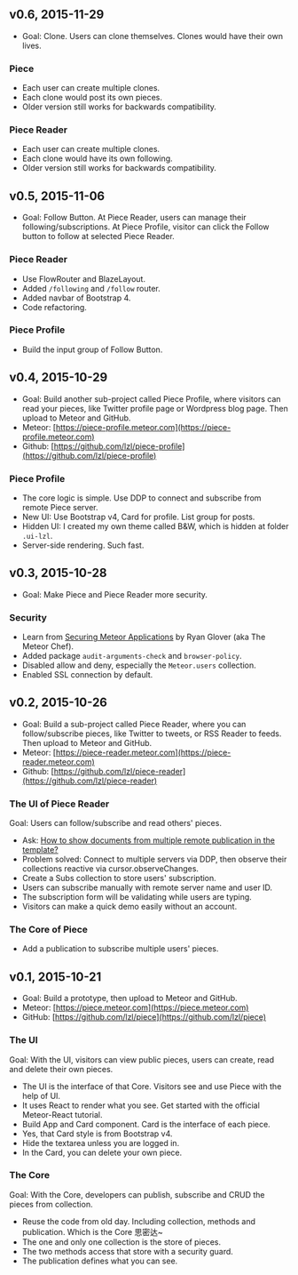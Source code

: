 ## v0.6, 2015-11-29

- Goal: Clone. Users can clone themselves. Clones would have their own lives.

### Piece

- Each user can create multiple clones.
- Each clone would post its own pieces.
- Older version still works for backwards compatibility.

### Piece Reader

- Each user can create multiple clones.
- Each clone would have its own following.
- Older version still works for backwards compatibility.

## v0.5, 2015-11-06

- Goal: Follow Button. At Piece Reader, users can manage their following/subscriptions. At Piece Profile, visitor can click the Follow button to follow at selected Piece Reader.

### Piece Reader

- Use FlowRouter and BlazeLayout.
- Added `/following` and `/follow` router.
- Added navbar of Bootstrap 4.
- Code refactoring.

### Piece Profile

- Build the input group of Follow Button.

## v0.4, 2015-10-29

- Goal: Build another sub-project called Piece Profile, where visitors can read your pieces, like Twitter profile page or Wordpress blog page. Then upload to Meteor and GitHub.
- Meteor: [https://piece-profile.meteor.com](https://piece-profile.meteor.com)
- Github: [https://github.com/lzl/piece-profile](https://github.com/lzl/piece-profile)

### Piece Profile

- The core logic is simple. Use DDP to connect and subscribe from remote Piece server.
- New UI: Use Bootstrap v4, Card for profile. List group for posts.
- Hidden UI: I created my own theme called B&W, which is hidden at folder `.ui-lzl`.
- Server-side rendering. Such fast.

## v0.3, 2015-10-28

- Goal: Make Piece and Piece Reader more security.

### Security

- Learn from [Securing Meteor Applications](https://themeteorchef.com/blog/securing-meteor-applications/) by Ryan Glover (aka The Meteor Chef).
- Added package `audit-arguments-check` and `browser-policy`.
- Disabled allow and deny, especially the `Meteor.users` collection.
- Enabled SSL connection by default.

## v0.2, 2015-10-26

- Goal: Build a sub-project called Piece Reader, where you can follow/subscribe pieces, like Twitter to tweets, or RSS Reader to feeds. Then upload to Meteor and GitHub.
- Meteor: [https://piece-reader.meteor.com](https://piece-reader.meteor.com)
- Github: [https://github.com/lzl/piece-reader](https://github.com/lzl/piece-reader)

### The UI of Piece Reader

Goal: Users can follow/subscribe and read others' pieces.

- Ask: [How to show documents from multiple remote publication in the template?](http://stackoverflow.com/q/33298716/1958475)
- Problem solved: Connect to multiple servers via DDP, then observe their collections reactive via cursor.observeChanges.
- Create a Subs collection to store users' subscription.
- Users can subscribe manually with remote server name and user ID.
- The subscription form will be validating while users are typing.
- Visitors can make a quick demo easily without an account.

### The Core of Piece

- Add a publication to subscribe multiple users' pieces.

## v0.1, 2015-10-21

- Goal: Build a prototype, then upload to Meteor and GitHub.
- Meteor: [https://piece.meteor.com](https://piece.meteor.com)
- GitHub: [https://github.com/lzl/piece](https://github.com/lzl/piece)

### The UI

Goal: With the UI, visitors can view public pieces, users can create, read and delete their own pieces.

- The UI is the interface of that Core. Visitors see and use Piece with the help of UI.
- It uses React to render what you see. Get started with the official Meteor-React tutorial.
- Build App and Card component. Card is the interface of each piece.
- Yes, that Card style is from Bootstrap v4.
- Hide the textarea unless you are logged in.
- In the Card, you can delete your own piece.

### The Core

Goal: With the Core, developers can publish, subscribe and CRUD the pieces from collection.

- Reuse the code from old day. Including collection, methods and publication. Which is the Core 思密达~
- The one and only one collection is the store of pieces.
- The two methods access that store with a security guard.
- The publication defines what you can see.
